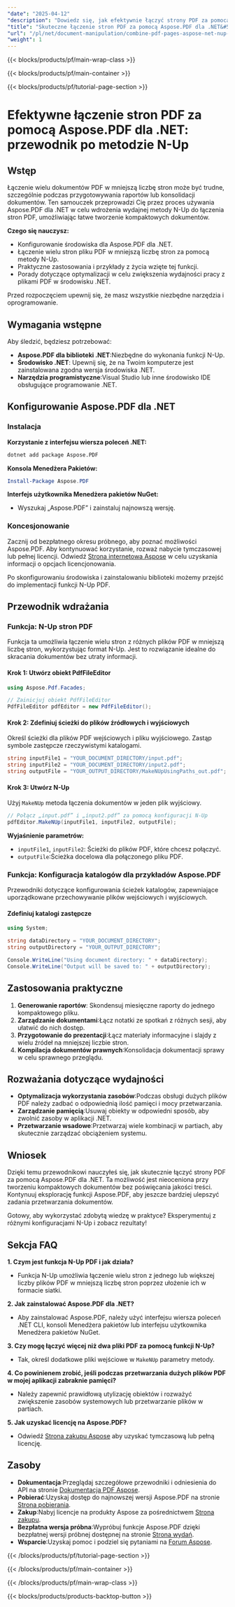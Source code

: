 ```yaml
---
"date": "2025-04-12"
"description": "Dowiedz się, jak efektywnie łączyć strony PDF za pomocą metody N-Up z Aspose.PDF dla .NET. Ten przewodnik obejmuje konfigurację, implementację i praktyczne zastosowania."
"title": "Skuteczne łączenie stron PDF za pomocą Aspose.PDF dla .NET&#58; Przewodnik po metodzie N-Up"
"url": "/pl/net/document-manipulation/combine-pdf-pages-aspose-net-nup-method/"
"weight": 1
---
```


{{< blocks/products/pf/main-wrap-class >}}

{{< blocks/products/pf/main-container >}}

{{< blocks/products/pf/tutorial-page-section >}}


# Efektywne łączenie stron PDF za pomocą Aspose.PDF dla .NET: przewodnik po metodzie N-Up

## Wstęp

Łączenie wielu dokumentów PDF w mniejszą liczbę stron może być trudne, szczególnie podczas przygotowywania raportów lub konsolidacji dokumentów. Ten samouczek przeprowadzi Cię przez proces używania Aspose.PDF dla .NET w celu wdrożenia wydajnej metody N-Up do łączenia stron PDF, umożliwiając łatwe tworzenie kompaktowych dokumentów.

**Czego się nauczysz:**
- Konfigurowanie środowiska dla Aspose.PDF dla .NET.
- Łączenie wielu stron pliku PDF w mniejszą liczbę stron za pomocą metody N-Up.
- Praktyczne zastosowania i przykłady z życia wzięte tej funkcji.
- Porady dotyczące optymalizacji w celu zwiększenia wydajności pracy z plikami PDF w środowisku .NET.

Przed rozpoczęciem upewnij się, że masz wszystkie niezbędne narzędzia i oprogramowanie.

## Wymagania wstępne

Aby śledzić, będziesz potrzebować:
- **Aspose.PDF dla biblioteki .NET**:Niezbędne do wykonania funkcji N-Up.
- **Środowisko .NET**: Upewnij się, że na Twoim komputerze jest zainstalowana zgodna wersja środowiska .NET.
- **Narzędzia programistyczne**:Visual Studio lub inne środowisko IDE obsługujące programowanie .NET.

## Konfigurowanie Aspose.PDF dla .NET

### Instalacja

**Korzystanie z interfejsu wiersza poleceń .NET:**
```bash
dotnet add package Aspose.PDF
```

**Konsola Menedżera Pakietów:**
```powershell
Install-Package Aspose.PDF
```

**Interfejs użytkownika Menedżera pakietów NuGet:**
- Wyszukaj „Aspose.PDF” i zainstaluj najnowszą wersję.

### Koncesjonowanie

Zacznij od bezpłatnego okresu próbnego, aby poznać możliwości Aspose.PDF. Aby kontynuować korzystanie, rozważ nabycie tymczasowej lub pełnej licencji. Odwiedź [Strona internetowa Aspose](https://purchase.aspose.com/buy) w celu uzyskania informacji o opcjach licencjonowania.

Po skonfigurowaniu środowiska i zainstalowaniu biblioteki możemy przejść do implementacji funkcji N-Up PDF.

## Przewodnik wdrażania

### Funkcja: N-Up stron PDF

Funkcja ta umożliwia łączenie wielu stron z różnych plików PDF w mniejszą liczbę stron, wykorzystując format N-Up. Jest to rozwiązanie idealne do skracania dokumentów bez utraty informacji.

#### Krok 1: Utwórz obiekt PdfFileEditor
```csharp
using Aspose.Pdf.Facades;

// Zainicjuj obiekt PdfFileEditor
PdfFileEditor pdfEditor = new PdfFileEditor();
```

#### Krok 2: Zdefiniuj ścieżki do plików źródłowych i wyjściowych
Określ ścieżki dla plików PDF wejściowych i pliku wyjściowego. Zastąp symbole zastępcze rzeczywistymi katalogami.
```csharp
string inputFile1 = "YOUR_DOCUMENT_DIRECTORY/input.pdf";
string inputFile2 = "YOUR_DOCUMENT_DIRECTORY/input2.pdf";
string outputFile = "YOUR_OUTPUT_DIRECTORY/MakeNUpUsingPaths_out.pdf";
```

#### Krok 3: Utwórz N-Up
Użyj `MakeNUp` metoda łączenia dokumentów w jeden plik wyjściowy.
```csharp
// Połącz „input.pdf” i „input2.pdf” za pomocą konfiguracji N-Up
pdfEditor.MakeNUp(inputFile1, inputFile2, outputFile);
```

**Wyjaśnienie parametrów:**
- `inputFile1`, `inputFile2`: Ścieżki do plików PDF, które chcesz połączyć.
- `outputFile`:Ścieżka docelowa dla połączonego pliku PDF.

### Funkcja: Konfiguracja katalogów dla przykładów Aspose.PDF

Przewodniki dotyczące konfigurowania ścieżek katalogów, zapewniające uporządkowane przechowywanie plików wejściowych i wyjściowych.

#### Zdefiniuj katalogi zastępcze
```csharp
using System;

string dataDirectory = "YOUR_DOCUMENT_DIRECTORY";
string outputDirectory = "YOUR_OUTPUT_DIRECTORY";

Console.WriteLine("Using document directory: " + dataDirectory);
Console.WriteLine("Output will be saved to: " + outputDirectory);
```

## Zastosowania praktyczne

1. **Generowanie raportów**: Skondensuj miesięczne raporty do jednego kompaktowego pliku.
2. **Zarządzanie dokumentami**:Łącz notatki ze spotkań z różnych sesji, aby ułatwić do nich dostęp.
3. **Przygotowanie do prezentacji**:Łącz materiały informacyjne i slajdy z wielu źródeł na mniejszej liczbie stron.
4. **Kompilacja dokumentów prawnych**:Konsolidacja dokumentacji sprawy w celu sprawnego przeglądu.

## Rozważania dotyczące wydajności

- **Optymalizacja wykorzystania zasobów**:Podczas obsługi dużych plików PDF należy zadbać o odpowiednią ilość pamięci i mocy przetwarzania.
- **Zarządzanie pamięcią**:Usuwaj obiekty w odpowiedni sposób, aby zwolnić zasoby w aplikacji .NET.
- **Przetwarzanie wsadowe**:Przetwarzaj wiele kombinacji w partiach, aby skutecznie zarządzać obciążeniem systemu.

## Wniosek

Dzięki temu przewodnikowi nauczyłeś się, jak skutecznie łączyć strony PDF za pomocą Aspose.PDF dla .NET. Ta możliwość jest nieoceniona przy tworzeniu kompaktowych dokumentów bez poświęcania jakości treści. Kontynuuj eksplorację funkcji Aspose.PDF, aby jeszcze bardziej ulepszyć zadania przetwarzania dokumentów.

Gotowy, aby wykorzystać zdobytą wiedzę w praktyce? Eksperymentuj z różnymi konfiguracjami N-Up i zobacz rezultaty!

## Sekcja FAQ

**1. Czym jest funkcja N-Up PDF i jak działa?**
   - Funkcja N-Up umożliwia łączenie wielu stron z jednego lub większej liczby plików PDF w mniejszą liczbę stron poprzez ułożenie ich w formacie siatki.

**2. Jak zainstalować Aspose.PDF dla .NET?**
   - Aby zainstalować Aspose.PDF, należy użyć interfejsu wiersza poleceń .NET CLI, konsoli Menedżera pakietów lub interfejsu użytkownika Menedżera pakietów NuGet.

**3. Czy mogę łączyć więcej niż dwa pliki PDF za pomocą funkcji N-Up?**
   - Tak, określ dodatkowe pliki wejściowe w `MakeNUp` parametry metody.

**4. Co powinienem zrobić, jeśli podczas przetwarzania dużych plików PDF w mojej aplikacji zabraknie pamięci?**
   - Należy zapewnić prawidłową utylizację obiektów i rozważyć zwiększenie zasobów systemowych lub przetwarzanie plików w partiach.

**5. Jak uzyskać licencję na Aspose.PDF?**
   - Odwiedź [Strona zakupu Aspose](https://purchase.aspose.com/buy) aby uzyskać tymczasową lub pełną licencję.

## Zasoby

- **Dokumentacja**:Przeglądaj szczegółowe przewodniki i odniesienia do API na stronie [Dokumentacja PDF Aspose](https://reference.aspose.com/pdf/net/).
- **Pobierać**:Uzyskaj dostęp do najnowszej wersji Aspose.PDF na stronie [Strona pobierania](https://releases.aspose.com/pdf/net/).
- **Zakup**:Nabyj licencje na produkty Aspose za pośrednictwem [Strona zakupu](https://purchase.aspose.com/buy).
- **Bezpłatna wersja próbna**:Wypróbuj funkcje Aspose.PDF dzięki bezpłatnej wersji próbnej dostępnej na stronie [Strona wydań](https://releases.aspose.com/pdf/net/).
- **Wsparcie**:Uzyskaj pomoc i podziel się pytaniami na [Forum Aspose](https://forum.aspose.com/c/pdf/10).

{{< /blocks/products/pf/tutorial-page-section >}}

{{< /blocks/products/pf/main-container >}}

{{< /blocks/products/pf/main-wrap-class >}}

{{< blocks/products/products-backtop-button >}}